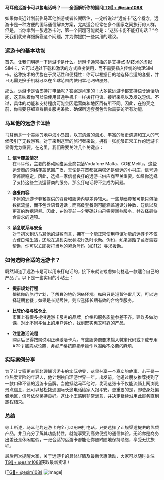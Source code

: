 **马耳他远游卡可以接电话吗？——全面解析你的疑问[[TG💪+ @esim1088](https://t.me/s/esim1088)]**

如果你最近计划前往马耳他旅游或者长期居住，一定听说过“远游卡”这个概念。远游卡是一种方便的国际通信解决方案，尤其适合经常在多个国家之间旅行的人群。但是，当你拿到一张远游卡时，第一个问题可能就是：“这张卡能不能打电话？”今天我们就来详细解答这个问题，并为你提供一些实用的建议。

### 远游卡的基本功能

首先，让我们明确一下远游卡是什么。远游卡通常指的是支持eSIM技术的虚拟SIM卡，它可以通过下载和激活的方式直接使用，而不需要插入传统的物理SIM卡。这种技术的优势在于灵活性和便捷性：你可以根据目的地选择合适的套餐，并且无需更换手机就可以在全球范围内使用本地网络服务。

那么，远游卡是否支持打电话呢？答案是肯定的！大多数远游卡都支持语音通话功能，这意味着你可以像使用普通手机卡一样拨打电话、接听来电以及发送短信。不过，具体的功能和支持程度可能会因运营商和地区而有所不同。因此，在购买之前，你需要仔细查看相关服务条款，确保所选套餐包含你需要的所有功能。

### 马耳他的远游卡体验

马耳他是一个美丽的地中海小岛国，以其清澈的海水、丰富的历史遗迹和宜人的气候吸引了无数游客。对于来到这里的旅行者来说，拥有一张能够正常工作的远游卡显得尤为重要。在这里，我们需要关注几个关键点：

1. **信号覆盖情况**  
   在马耳他，主要的移动网络运营商包括Vodafone Malta、GO和Melita。这些运营商的网络覆盖范围广泛，无论是在首都瓦莱塔还是偏远的小村庄，信号通常都很稳定。因此，选择一家信誉良好的远游卡供应商至关重要。如果你选择了支持这些主流运营商的服务，那么打电话将不会成为问题。

2. **套餐内容**  
   不同的远游卡套餐提供的资费和服务内容差异较大。一些基础套餐可能只包括数据流量，而不包含语音通话；而高级套餐则可能涵盖通话分钟数、短信以及更高的数据限额。因此，在购买前一定要确认自己需要哪些服务，并选择最符合需求的选项。

3. **紧急联系与安全**  
   对于初次到访马耳他的游客而言，拥有一个能正常使用电话功能的远游卡不仅方便日常生活，还能在遇到突发状况时及时求助。例如，如果迷路了或者需要帮助，你可以立即拨打当地的紧急号码（如112）寻求援助。

### 如何选购合适的远游卡？

既然知道了远游卡是可以用来打电话的，接下来就该考虑如何挑选一款适合自己的产品了。以下是一些实用的小贴士：

- **提前规划行程**  
  根据你的旅行计划，了解目的地的网络环境。如果只是短暂停留几天，可以选择短期套餐；如果是长期居住，则应选择长期有效的合约型服务。

- **比较价格与性价比**  
  市面上有很多提供远游卡服务的品牌，价格和服务质量参差不齐。建议多做功课，对比不同平台上的用户评价，找到既实惠又可靠的产品。

- **注意激活流程**  
  购买后记得按照说明正确激活卡片。有些服务商要求输入特定代码或下载专用APP才能完成设置，务必严格按照指示操作以避免不必要的麻烦。

### 实际案例分享

为了让大家更直观地理解远游卡的实际效果，这里分享一个真实的故事。小王是一位热爱冒险的年轻人，他计划独自环游世界一年。出发前，他通过朋友推荐找到了一款口碑不错的远游卡品牌。当他抵达马耳他时，发现这张卡不仅能流畅上网浏览景点信息，还可以轻松拨通国际长途电话给家人报平安。更重要的是，即使身处偏僻地区，信号依然保持良好。这让小王感到非常满意，并决定继续沿用此服务直到旅程结束。

### 总结

综上所述，马耳他的远游卡完全可以用来打电话。只要选择了正规渠道提供的优质产品，并且充分了解其功能特性，就能享受到高效便捷的通信体验。无论你是商务出差还是休闲度假，一张合适的远游卡都能让你随时随地保持联络，享受无忧旅程。

最后再次提醒大家，关于远游卡的具体详情及最新优惠活动，大家可以随时关注[TG💪+ @esim1088](https://t.me/s/esim1088)获取最新资讯！

[[TG💪+ @esim1088](https://t.me/s/esim1088) ![Image](https://i.postimg.cc/4NQfJmqS/Snipaste-2025-05-13-00-14-12.png)]